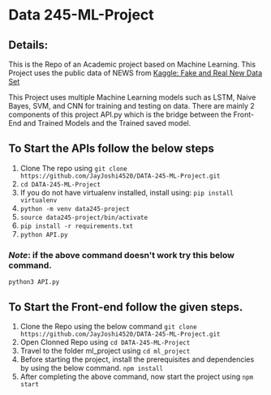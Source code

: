 # Data 245-ML-Project
## Details:
This is the Repo of an Academic project based on Machine Learning. This Project uses the public data of NEWS from [Kaggle: Fake and Real New Data Set](https://www.kaggle.com/datasets/clmentbisaillon/fake-and-real-news-dataset/data)

This Project uses multiple Machine Learning models such as LSTM, Naive Bayes, SVM, and CNN for training and testing on data.
There are mainly 2 components of this project API.py which is the bridge between the Front-End and Trained Models and the Trained saved model.

## To Start the APIs follow the below steps
1. Clone The repo using ```git clone https://github.com/JayJoshi4520/DATA-245-ML-Project.git```
2. ```cd DATA-245-ML-Project```
3. If you do not have virtualenv installed, install using: ```pip install virtualenv```
4. ```python -m venv data245-project```
5. ```source data245-project/bin/activate```
6. ```pip install -r requirements.txt```
7. ``` python API.py ```
### ***Note***: if the above command doesn't work try this below command.
``` python3 API.py ```


## To Start the Front-end follow the given steps.
1. Clone the Repo using the below command
   ```git clone https://github.com/JayJoshi4520/DATA-245-ML-Project.git```
3. Open Clonned Repo using ```cd DATA-245-ML-Project``` 
4. Travel to the folder ml_project using ```cd ml_project```
5. Before starting the project, install the prerequisites and dependencies by using the below command.
    ```npm install```
6. After completing the above command, now start the project using ```npm start```



